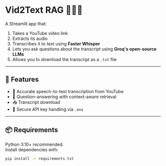 # Vid2Text RAG 🎥📜💬
A Streamlit app that:
1. Takes a YouTube video link  
2. Extracts its audio  
3. Transcribes it to text using **Faster Whisper**  
4. Lets you ask questions about the transcript using **Groq's open-source LLMs**  
5. Allows you to download the transcript as a `.txt` file  

---

## 🚀 Features
- 🎯 Accurate speech-to-text transcription from YouTube
- 🤖 Question-answering with context-aware retrieval
- 📥 Transcript download
- 🔑 Secure API key handling via `.env`

---

## 📦 Requirements

Python 3.10+ recommended.  
Install dependencies with:

```bash
pip install -r requirements.txt

